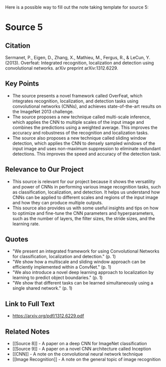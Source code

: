Here is a possible way to fill out the note taking template for source 5:

# Source 5

## Citation

Sermanet, P., Eigen, D., Zhang, X., Mathieu, M., Fergus, R., & LeCun, Y. (2013). Overfeat: Integrated recognition, localization and detection using convolutional networks. arXiv preprint arXiv:1312.6229.

## Key Points

- The source presents a novel framework called OverFeat, which integrates recognition, localization, and detection tasks using convolutional networks (CNNs), and achieves state-of-the-art results on the ImageNet 2013 challenge.
- The source proposes a new technique called multi-scale inference, which applies the CNN to multiple scales of the input image and combines the predictions using a weighted average. This improves the accuracy and robustness of the recognition and localization tasks.
- The source also proposes a new technique called sliding window detection, which applies the CNN to densely sampled windows of the input image and uses non-maximum suppression to eliminate redundant detections. This improves the speed and accuracy of the detection task.

## Relevance to Our Project

- This source is relevant for our project because it shows the versatility and power of CNNs in performing various image recognition tasks, such as classification, localization, and detection. It helps us understand how CNNs can be applied to different scales and regions of the input image and how they can produce multiple outputs.
- This source also provides us with some useful insights and tips on how to optimize and fine-tune the CNN parameters and hyperparameters, such as the number of layers, the filter sizes, the stride sizes, and the learning rate.

## Quotes

- "We present an integrated framework for using Convolutional Networks for classification, localization and detection." (p. 1)
- "We show how a multiscale and sliding window approach can be efficiently implemented within a ConvNet." (p. 1)
- "We also introduce a novel deep learning approach to localization by learning to predict object boundaries." (p. 1)
- "We show that different tasks can be learned simultaneously using a single shared network." (p. 1)

## Link to Full Text

- https://arxiv.org/pdf/1312.6229.pdf

## Related Notes

- [[Source 8]] - A paper on a deep CNN for ImageNet classification
- [[Source 9]] - A paper on a novel CNN architecture called Inception
- [[CNN]] - A note on the convolutional neural network technique
- [[Image Recognition]] - A note on the general topic of image recognition
